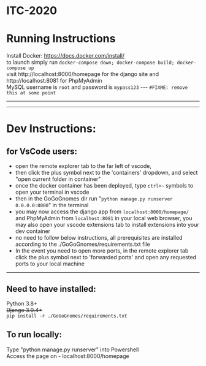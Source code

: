 # ITC-2020

# Running Instructions

Install Docker: https://docs.docker.com/install/  
to launch simply run `docker-compose down; docker-compose build; docker-compose up`  
visit http://localhost:8000/homepage for the django site and http://localhost:8081 for PhpMyAdmin  
MySQL username is `root` and password is `mypass123` --- `#FIXME: remove this at some point`  


--- 
---

# Dev Instructions:
## for VsCode users:
- open the remote explorer tab to the far left of vscode, 
- then click the plus symbol next to the 'containers' dropdown, and select "open current folder in container"
- once the docker container has been deployed, type `ctrl+~` symbols to open your terminal in vscode
- then in the GoGoGnomes dir run "`python manage.py runserver 0.0.0.0:8000`" in the terminal 
- you may now access the django app from `localhost:8000/homepage/` and PhpMyAdmin from `localhost:8081` in your local web browser, you may also open your vscode extensions tab to install extensions into your dev container
- no need to follow below instructions, all prerequisites are installed according to the ./GoGoGnomes/requirements.txt file
- In the event you need to open more ports, in the remote explorer tab click the plus symbol next to 'forwarded ports' and open any requested ports to your local machine
--- 

## Need to have installed: 
   Python 3.8+  
   ~~Django 3.0.4+~~  
   `pip install -r ./GoGoGnomes/requirements.txt`


## To run locally:
   Type "python manage.py runserver" into Powershell<br>
   Access the page on - localhost:8000/homepage


